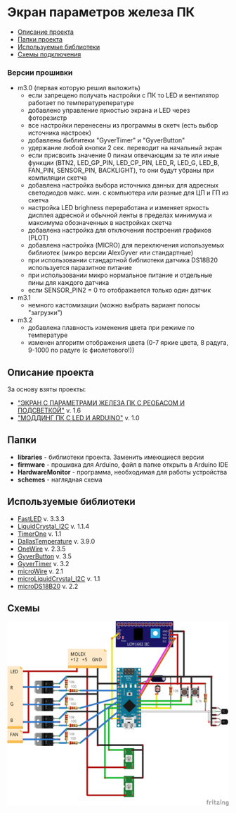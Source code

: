 # Экран параметров железа ПК
* [Описание проекта](#chapter-0)
* [Папки проекта](#chapter-1)
* [Используемые библиотеки](#chapter-2)
* [Схемы подключения](#chapter-3)

### Версии прошивки
- m3.0 (первая которую решил выложить)
  - если запрещено получать настройки с ПК то LED и вентилятор работает по температурепературе
  - добавлено управление яркостью экрана и LED через фоторезистр
  - все настройки перенесены из программы в скетч (есть выбор источника настроек)
  - добавлены библитеки "GyverTimer" и "GyverButton"
  - удержание любой кнопки 2 сек. переводит на начальный экран
  - если присвоить значение 0 пинам отвечающим за те или иные функции (BTN2, LED_GP_PIN, LED_CP_PIN, LED_R, LED_G, LED_B, FAN_PIN, SENSOR_PIN, BACKLIGHT), то они будут убраны при компиляции скетча
  - добавлена настройка выбора источника данных для адресных светодиодов макс. мин. с компьютера или разные для ЦП и ГП из скетча
  - настройка LED brighness переработана и изменяет яркость дисплея адресной и обычной ленты в пределах минимума и максимума обозначенных в настройках скетча
  - добавлена настройка для отключения построения графиков (PLOT)
  - добавлена настройка (MICRO) для переключения используемых библиотек (микро версии AlexGyver или стандартные)
  - при использовании стандартной библиотеки датчика DS18B20 используется паразитное питание
  - при использовании микро нормальное питание и отдельные пины для каждого датчика
  - если SENSOR_PIN2 = 0 то отображается только один датчик
- m3.1
  - немного кастомизации (можно выбрать вариант полосы "загрузки")
- m3.2
  - добавлена плавность изменения цвета при режиме по температуре
  - изменен алгоритм отображения цвета (0-7 яркие цвета, 8 радуга, 9-1000 по радуге (с фиолетового!))

<a id="chapter-0"></a>
## Описание проекта
За основу взяты проекты:
  - ["ЭКРАН С ПАРАМЕТРАМИ ЖЕЛЕЗА ПК С РЕОБАСОМ И ПОДСВЕТКОЙ"](https://alexgyver.ru/pcdisplay/) v. 1.6
  - ["МОДДИНГ ПК С LED И ARDUINO"](https://alexgyver.ru/pcdisplay_v2/) v. 1.0

<a id="chapter-1"></a>
## Папки
- **libraries** - библиотеки проекта. Заменить имеющиеся версии
- **firmware** - прошивка для Arduino, файл в папке открыть в Arduino IDE
- **HardwareMonitor** - программа, необходимая для работы устройства
- **schemes** - наглядная схема

<a id="chapter-2"></a>
## Используемые библиотеки
* [FastLED](https://github.com/FastLED/FastLED) v. 3.3.3
* [LiquidCrystal_I2C](https://github.com/marcoschwartz/LiquidCrystal_I2C) v. 1.1.4
* [TimerOne](https://github.com/PaulStoffregen/TimerOne) v. 1.1
* [DallasTemperature](https://github.com/milesburton/Arduino-Temperature-Control-Library) v. 3.9.0
* [OneWire](https://github.com/PaulStoffregen/OneWire) v. 2.3.5
* [GyverButton](https://github.com/AlexGyver/GyverLibs) v. 3.5
* [GyverTimer](https://github.com/AlexGyver/GyverLibs) v. 3.2
* [microWire](https://github.com/AlexGyver/GyverLibs) v. 2.1
* [microLiquidCrystal_I2C](https://github.com/AlexGyver/GyverLibs) v. 1.1
* [microDS18B20](https://github.com/AlexGyver/GyverLibs) v. 2.2

<a id="chapter-3"></a>
## Схемы
![SCHEME](https://github.com/MalfurionST/PCdisplay/blob/master/schemes/PCdisplay.png)
